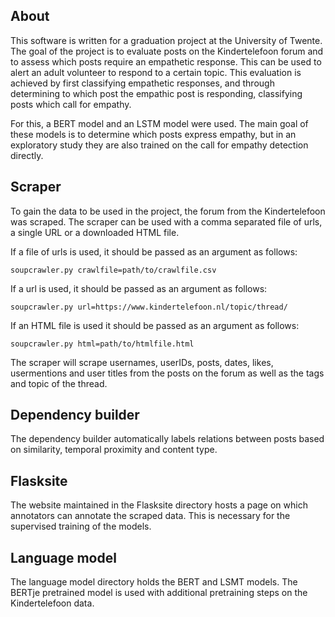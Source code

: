 ## About
This software is written for a graduation project at the University of Twente. The goal of the project 
is to evaluate posts on the Kindertelefoon forum and to assess which posts require an empathetic response.
This can be used to alert an adult volunteer to respond to a certain topic. This evaluation is achieved by first classifying empathetic responses, and through determining to which post the empathic post is responding, classifying posts which call for empathy. 

For this, a BERT model and an LSTM model were used. The main goal of these models is to determine which posts express empathy, but in an exploratory study they are also trained on the call for empathy detection directly.

## Scraper
To gain the data to be used in the project, the forum from the Kindertelefoon was scraped. The scraper
can be used with a comma separated file of urls, a single URL or a downloaded HTML file. 

If a file of urls is used, it should be passed as an argument as follows:

`soupcrawler.py crawlfile=path/to/crawlfile.csv`

If a url is used, it should be passed as an argument as follows:

`soupcrawler.py url=https://www.kindertelefoon.nl/topic/thread/`

If an HTML file is used it should be passed as an argument as follows:

`soupcrawler.py html=path/to/htmlfile.html`

The scraper will scrape usernames, userIDs, posts, dates, likes, usermentions and user titles from 
the posts on the forum as well as the tags and topic of the thread.

## Dependency builder
The dependency builder automatically labels relations between posts based on similarity, temporal 
proximity and content type.

## Flasksite
The website maintained in the Flasksite directory hosts a page on which annotators can annotate the scraped data. This is necessary for the supervised training of the models. 

## Language model
The language model directory holds the BERT and LSMT models. The BERTje pretrained model is used with additional pretraining steps on the Kindertelefoon data.












